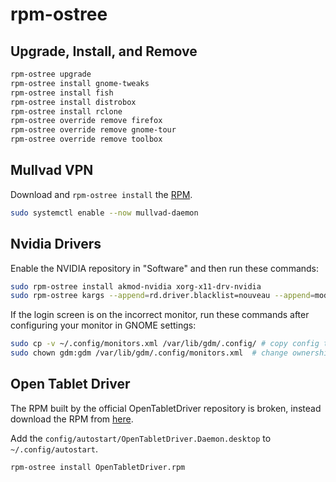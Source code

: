 # rpm-ostree

## Upgrade, Install, and Remove

```bash
rpm-ostree upgrade
rpm-ostree install gnome-tweaks
rpm-ostree install fish
rpm-ostree install distrobox
rpm-ostree install rclone
rpm-ostree override remove firefox
rpm-ostree override remove gnome-tour
rpm-ostree override remove toolbox
```

## Mullvad VPN

Download and `rpm-ostree install` the [RPM](https://mullvad.net/en/download/linux/).

```bash
sudo systemctl enable --now mullvad-daemon
```

## Nvidia Drivers

Enable the NVIDIA repository in "Software" and then run these commands:

```bash
sudo rpm-ostree install akmod-nvidia xorg-x11-drv-nvidia
sudo rpm-ostree kargs --append=rd.driver.blacklist=nouveau --append=modprobe.blacklist=nouveau --append=nvidia-drm.modeset=1 # this might not be needed at some point when silverblue will support the standard way to specify this.`
```

If the login screen is on the incorrect monitor, run these commands after configuring your monitor in GNOME settings:

```bash
sudo cp -v ~/.config/monitors.xml /var/lib/gdm/.config/ # copy config to gdm
sudo chown gdm:gdm /var/lib/gdm/.config/monitors.xml  # change ownership to gdm user
```

## Open Tablet Driver

The RPM built by the official OpenTabletDriver repository is broken, instead download the RPM from [here](https://github.com/hwsmm/OpenTabletDriver.Packaging/releases/tag/test).

Add the `config/autostart/OpenTabletDriver.Daemon.desktop` to `~/.config/autostart`.

```bash
rpm-ostree install OpenTabletDriver.rpm
```
